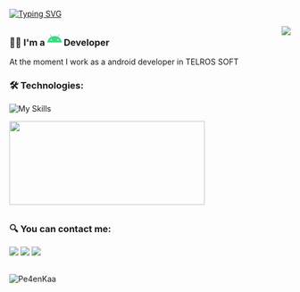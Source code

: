 [![Typing SVG](https://readme-typing-svg.herokuapp.com/?color=00cc86&size=35&center=true&vCenter=true&width=1000&lines=Welcome+to+my+page!+:%29)](https://git.io/typing-svg)&nbsp;

<img src="https://user-images.githubusercontent.com/48939805/190914687-7636f0eb-3105-41c8-b133-1fe6488c50b5.png" height="300px" align="right" > 

### 👨‍💻 I'm a <img alt="Android" width="26px" src="https://raw.githubusercontent.com/github/explore/80688e429a7d4ef2fca1e82350fe8e3517d3494d/topics/android/android.png"/> Developer  

At the moment I work as a android developer in TELROS SOFT

### 🛠 Technologies:
![My Skills](https://skillicons.dev/icons?i=kotlin,androidstudio,java,gradle,idea,git,github,gitlab&theme=light)

<a href="https://github.com/Pe4enKaa/github-readme-stats"><img height=150 width=350 src="https://github-readme-stats.vercel.app/api/top-langs/?username=Pe4enKaa&layout=compact" /></a>

 ##
 ### 🔍 You can contact me:
  <a href = "https://t.me/bagirovmamed"><img src="https://img.shields.io/badge/Telegram-2CA5E0?style=for-the-badge&logo=telegram&logoColor=white" target="_blank"></a>
  <a href = "mailto:boss.boss159@mail.ru"><img src="https://img.shields.io/badge/-mail-%23333?style=for-the-badge&logo=mail&logoColor=red" target="_blank"></a>
  <a href= "https://www.linkedin.com/in/mamed-bagirov-252114253/" target="_blank"><img src="https://img.shields.io/badge/-LinkedIn-%230077B5?style=for-the-badge&logo=linkedin&logoColor=white" target="_blank"></a>
 ##
 ###
  <img src="https://komarev.com/ghpvc/?username=Pe4enKaa&label=PROFILE+VIEWS&color=blue&style=for-the-badge" alt="Pe4enKaa" />
